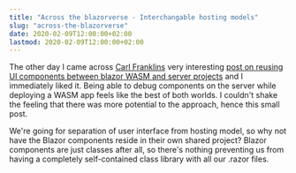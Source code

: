 ```yaml
---
title: "Across the blazorverse - Interchangable hosting models"
slug: "across-the-blazorverse"
date: 2020-02-09T12:00:00+02:00
lastmod: 2020-02-09T12:00:00+02:00
---
```


The other day I came across <a href="https://twitter.com/carlfranklin" title="@carlfranklin">Carl Franklins</a> very interesting <a href="http://www.appvnext.com/blog/2020/2/2/reuse-blazor-wasm-ui-in-blazor-server" title="Reuse Blazor WASM UI in Blazor Server">post on reusing UI components between blazor WASM and server projects</a> and I immediately liked it. Being able to debug components on the server while deploying a WASM app feels like the best of both worlds. I couldn't shake the feeling that there was more potential to the approach, hence this small post.

We're going for separation of user interface from hosting model, so why not have the Blazor components reside in their own shared project? Blazor components are just classes after all, so there's nothing preventing us from having a completely self-contained class library with all our .razor files.

